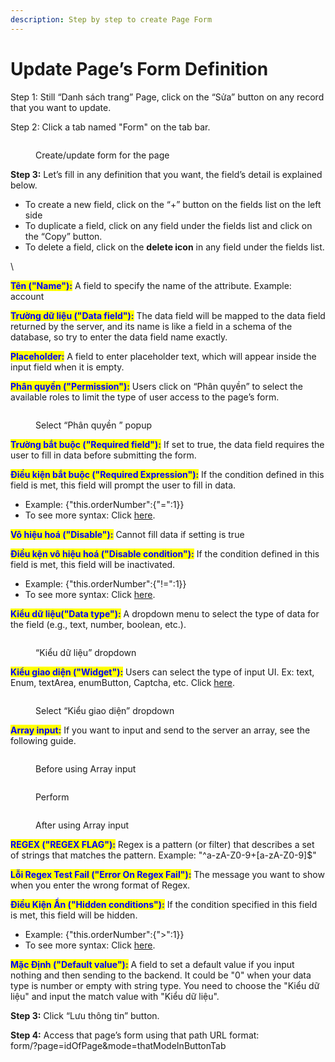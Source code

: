 ```yaml
---
description: Step by step to create Page Form
---
```


# Update Page’s Form Definition

Step 1: Still “Danh sách trang” Page, click on the “Sửa” button on any record that you want to update.

Step 2: Click a tab named "Form" on the tab bar.

<figure><img src="https://lh7-rt.googleusercontent.com/docsz/AD_4nXfYKz8iuMSliYahzueqRvzQCrZzz94BtdD_RLw6kwmwRPZZUfe1ImrXSZfOtNbZZaTso-heJuzhjivJioiQhG-giiw_HZZajLSeBMZFGaGC8mdheE8HlLnwiRpasJWW-7ID7K4D8q-GaJqY6GNpvRXtkRyv40cFeI5vonkmunLJixWGKoGrHA?key=CZ89Z8QbD4X9YTRzADcgIQ" alt=""><figcaption><p>Create/update form for the page</p></figcaption></figure>

**Step 3:** Let’s fill in any definition that you want, the field’s detail is explained below.

* To create a new  field, click on the “+” button on the fields list on the left side
* To duplicate a field, click on any field under the fields list and click on the “Copy” button.
* To delete a field, click on the **delete icon** in any field under the fields list.

\


<mark style="color:blue;">**Tên ("Name"):**</mark> A field to specify the name of the attribute. Example: account

<mark style="color:blue;">**Trường dữ liệu ("Data field"):**</mark> The data field will be mapped to the data field returned by the server, and its name is like a field in a schema of the database, so try to enter the data field name exactly.

<mark style="color:blue;">**Placeholder:**</mark> A field to enter placeholder text, which will appear inside the input field when it is empty.

<mark style="color:blue;">**Phân quyền ("Permission"):**</mark> Users click on “Phân quyền” to select the available roles to limit the type of user access to the page’s form.

<figure><img src="https://lh7-rt.googleusercontent.com/docsz/AD_4nXdWcDzZwSBRRMliYo4q5or9cYI7bB1cD2k8ENHKEKqK6EAeeAX7rN8kGakdBaXu2p_4GuHKnUdNZdND-rwrpzX8uN6PE4kSKJspHV1MmTiYxW97cTwL4owzhCTBj7reYZurfDZfBCV5nCzKk6GjSw10PmcXCUrrtuY5AMQ4o7_yMLlqSGGJpQ?key=CZ89Z8QbD4X9YTRzADcgIQ" alt=""><figcaption><p>Select “Phân quyền ” popup</p></figcaption></figure>

<mark style="color:blue;">**Trường bắt buộc ("Required field"):**</mark> If set to true, the data field requires the user to fill in data before submitting the form.

<mark style="color:blue;">**Điều kiện bắt buộc ("Required Expression"):**</mark> If the condition defined in this field is met, this field will prompt the user to fill in data.&#x20;

* Example: {"this.orderNumber":{"=":1\}}
* To see more syntax: Click [here](../references/expression.md).

<mark style="color:blue;">**Vô hiệu hoá ("Disable"):**</mark> Cannot fill data if setting is true

<mark style="color:blue;">**Điều kện vô hiệu hoá ("Disable condition"):**</mark> If the condition defined in this field is met, this field will be inactivated.&#x20;

* Example:  {"this.orderNumber":{"!=":1\}}
* To see more syntax: Click [here](../references/expression.md).

<mark style="color:blue;">**Kiểu dữ liệu("Data type"):**</mark> A dropdown menu to select the type of data for the field (e.g., text, number, boolean, etc.).

<figure><img src="https://lh7-rt.googleusercontent.com/docsz/AD_4nXfXviZGPyk1bM_jwQ1-YXRHcL_fxIh5AwTn35TBjzNeZJW2iogjZS7IguAmWJg2IzU3FJNPSaZaf24VpBT74xeREsAwE5mGlzHBUYrJaKChiebuLP4vxL45NvaTCmpcKRZb3bSIVELBb8svwXUNWNSmzwApjk0hyB0QI6tdoNlSCMyiOsjZ_w4?key=CZ89Z8QbD4X9YTRzADcgIQ" alt=""><figcaption><p>“Kiểu dữ liệu” dropdown</p></figcaption></figure>

<mark style="color:blue;">**Kiểu giao diện ("Widget"):**</mark> Users can select the type of input UI. Ex: text, Enum, textArea, enumButton, Captcha, etc. Click [here](../references/forms-widget-demo/).

<figure><img src="https://lh7-rt.googleusercontent.com/docsz/AD_4nXf5y8Y1z7Ssm2TBcDBxmI8xQf7eHEaFNd9MFCIwisX5-9f7VbgmZ0dWNVt7DIl7bTasvtU_5PDZJ5gprLKOYjSLPf2h6_jVZJJeNy3LGN0oJJMjThnqmPvykV8MGu8MtL7CE7DmMvW5jEQuO731Jj0qWL_eSAO8s3HNc2tA_8oz1Heoqiob2WM?key=CZ89Z8QbD4X9YTRzADcgIQ" alt=""><figcaption><p>Select “Kiểu giao diện” dropdown</p></figcaption></figure>

<mark style="color:blue;">**Array input:**</mark> If you want to input and send to the server an array, see the following guide.

<figure><img src="https://lh7-rt.googleusercontent.com/docsz/AD_4nXdG5Ahf1oW6ZlAsQO3ZMQ4RUVTWMIS2HhBoQc0p9Vb_HkHR21AtnK30JLmSlvDB2ZLfZt2Hhq2I4NjP-7ftwc-0h20-WQFiPvbhQHF2a8gwZA8dD6wRkAzXYxK51AWmcrGzXJXiY73SJqXEI1O8IIcsmvGOrn2YTiOMOK4W-jlIFcNz7lXKhW8?key=CZ89Z8QbD4X9YTRzADcgIQ" alt=""><figcaption><p>Before using Array input</p></figcaption></figure>

<figure><img src="https://lh7-rt.googleusercontent.com/docsz/AD_4nXfY4yIYKjg8wK34RABevE4yR14BKWSe752TMglN-hoX_NVgLUW810tFD122x549XTQXtcGlM6nG4Zh2PJ4nU64S2tgiBRMLp28g_OfxKy_0vqQGdO3UrFbjAaCNetv8KXuDbImxx-BEw6rawE0HuDfiPswtHhBk_zl01wxCVu4uMX74XfNcpA?key=CZ89Z8QbD4X9YTRzADcgIQ" alt=""><figcaption><p>Perform</p></figcaption></figure>

<figure><img src="https://lh7-rt.googleusercontent.com/docsz/AD_4nXc04c6Sem_pExBvLb3R_8vyeae-jX2N7bm1LE-EjsIC8g3-PZLSwAA3RJAgkj_gfuBAwKGhICaIj7La_FYfGUDDxN8uOOZzvPV7JHTMoz6zoNc_NRZtIYT6HNT4R3lrQ7yeTV4C962nqYFfp2-7UWpLy6BEM0SmL5y8zrdQc8AhDs8GpFgHXQ?key=CZ89Z8QbD4X9YTRzADcgIQ" alt=""><figcaption><p>After using Array input</p></figcaption></figure>

<mark style="color:blue;">**REGEX ("REGEX FLAG"):**</mark> Regex is a pattern (or filter) that describes a set of strings that matches the pattern. Example: "^a-zA-Z0-9+\[a-zA-Z0-9]$"

<mark style="color:blue;">**Lỗi Regex Test Fail ("Error On Regex Fail"):**</mark> The message you want to show when you enter the wrong format of Regex.

<mark style="color:blue;">**Điều Kiện Ẩn ("Hidden conditions"):**</mark> If the condition specified in this field is met, this field will be hidden.&#x20;

* Example:  {"this.orderNumber":{">":1\}}
* To see more syntax: Click [here](../references/expression.md).

<mark style="color:blue;">**Mặc Định ("Default value"):**</mark> A field to set a default value if you input nothing and then sending to the backend. It could be "0" when your data type is number or empty with string type. You need to choose the "Kiểu dữ liệu" and input the match value with "Kiểu dữ liệu".

**Step 3:** Click “Lưu thông tin” button.

**Step 4:** Access that page’s form using that path URL format: \
form/?page=idOfPage\&mode=thatModeInButtonTab
